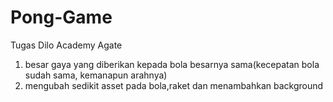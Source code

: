 # Pong-Game
 Tugas Dilo Academy Agate

1.  besar gaya yang diberikan kepada bola besarnya sama(kecepatan bola sudah sama, kemanapun arahnya)
2.  mengubah sedikit asset pada bola,raket dan menambahkan background
